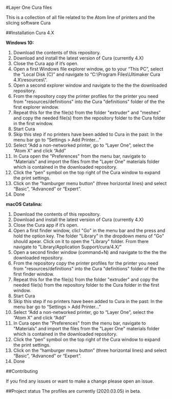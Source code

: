 #Layer One Cura files

This is a collection of all file related to the Atom line of printers and the slicing software Cura

##Installation Cura 4.X

**Windows 10:**

1. Download the contents of this repository.
2. Download and install the latest version of Cura (currently 4.X)
3. Close the Cura app if it’s open.
4. Open a first Windows file explorer window, go to your “This PC”, select the “Local Disk (C)” and navigate to “C:\Program Files\Ultimaker Cura 4.X\resources\”.
6. Open a second explorer window and navigate to the the the downloaded repository. 
5. From the repository copy the printer profiles for the printer you need from "resources/definitions" into the Cura "definitions" folder of the the first explorer window. 
6. Repeat this for the the file(s) from the folder "extruder" and "meshes" and copy the needed file(s) from the repository folder to the Cura folder in the first window.
7. Start Cura
8. Skip this step if no printers have been added to Cura in the past: In the menu bar go to “Settings > Add Printer…”
9. Select “Add a non-networked printer, go to “Layer One”, select the “Atom X” and click “Add”
10. In Cura open the "Preferences" from the menu bar, navigate to "Materials" and import the files from the "Layer One" materials folder which is contained in the downloaded repository.
11. Click the “pen” symbol on the top right of the Cura window to expand the print settings.
12. Click on the “hamburger menu button” (three horizontal lines) and select “Basic”, “Advanced” or “Expert”.
13. Done


**macOS Catalina:**

1. Download the contents of this repository.
2.	Download and install the latest version of Cura (currently 4.X)
3.	Close the Cura app if it’s open.
4.	Open a first finder window, clicl "Go" in the menu bar and the press and hold the option key. The folder "Library" in the dropdown menu of "Go" should apear. Click on it to open the "Library" folder. From there navigate to "Library/Application Support/cura/4.X/"
6. Open a second finder window (command+N) and navigate to the the the downloaded repository. 
5. From the repository copy the printer profiles for the printer you need from "resources/definitions" into the Cura "definitions" folder of the the first finder window. 
6. Repeat this for the the file(s) from the folder "extruder" and copy the needed file(s) from the repository folder to the Cura folder in the first window.
7. Start Cura
8.	Skip this step if no printers have been added to Cura in the past: In the menu bar go to “Settings > Add Printer…”
9. Select “Add a non-networked printer, go to “Layer One”, select the “Atom X” and click “Add”
10. In Cura open the "Preferences" from the menu bar, navigate to "Materials" and import the files from the "Layer One" materials folder which is contained in the downloaded repository.
11. Click the “pen” symbol on the top right of the Cura window to expand the print settings.
12. Click on the “hamburger menu button” (three horizontal lines) and select “Basic”, “Advanced” or “Expert”.
13. Done

##Contributing

If you find any issues or want to make a change please open an issue. 

##Project status
The profiles are currently (2020.03.05) in beta. 